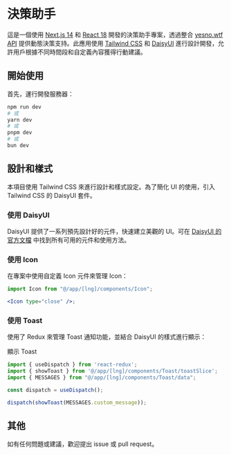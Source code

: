 # 決策助手

這是一個使用 [Next.js 14](https://nextjs.org/blog/next-14) 和 [React 18](https://reactjs.org/blog/2022/03/29/react-v18.html) 開發的決策助手專案，透過整合 [yesno.wtf API](https://yesno.wtf/api) 提供動態決策支持。此應用使用 [Tailwind CSS](https://tailwindcss.com/docs/installation) 和 [DaisyUI](https://daisyui.com) 進行設計開發，允許用戶根據不同時間段和自定義內容獲得行動建議。

## 開始使用

首先，運行開發服務器：

```bash
npm run dev
# 或
yarn dev
# 或
pnpm dev
# 或
bun dev
```

## 設計和樣式

本項目使用 Tailwind CSS 來進行設計和樣式設定。為了簡化 UI 的使用，引入 Tailwind CSS 的 DaisyUI 套件。

### 使用 DaisyUI

DaisyUI 提供了一系列預先設計好的元件，快速建立美觀的 UI。可在 [DaisyUI 的官方文檔](https://daisyui.com) 中找到所有可用的元件和使用方法。

### 使用 Icon

在專案中使用自定義 Icon 元件來管理 Icon：

```jsx
import Icon from "@/app/[lng]/components/Icon";

<Icon type="close" />;
```

### 使用 Toast

使用了 Redux 來管理 Toast 通知功能，並結合 DaisyUI 的樣式進行顯示：

顯示 Toast
```jsx
import { useDispatch } from 'react-redux';
import { showToast } from '@/app/[lng]/components/Toast/toastSlice';
import { MESSAGES } from "@/app/[lng]/components/Toast/data";

const dispatch = useDispatch();

dispatch(showToast(MESSAGES.custom_message));
```

## 其他

如有任何問題或建議，歡迎提出 issue 或 pull request。
